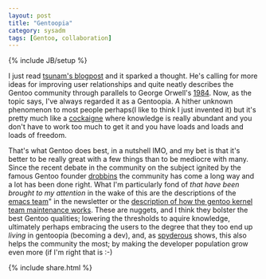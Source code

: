 ```yaml
---
layout: post
title: "Gentoopia"
category: sysadm
tags: [Gentoo, collaboration]
---
```

{% include JB/setup %}

I just read [tsunam's blogpost](http://tsunam.org/2008/02/22/activity/) and it sparked a thought. He's calling for more ideas for
improving user relationships and quite neatly describes the Gentoo community through parallels to George Orwell's
[1984](http://imdb.com/title/tt0087803/). Now, as the topic says, I've always regarded it as a Gentoopia. A hither unknown
phenomenon to most people perhaps(I like to think I just invented it) but it's pretty much like a
[cockaigne](http://en.wikipedia.org/wiki/Cockaigne) where knowledge is really abundant and you don't have to work too much to get it
and you have loads and loads and loads of freedom.

That's what Gentoo does best, in a nutshell IMO, and my bet is that it's better to be really great with a few things than to be
mediocre with many. Since the recent debate in the community on the subject ignited by the famous Gentoo founder
[drobbins](http://blog.funtoo.org/) the community has come a long way and a lot has been done right. What I'm particularly fond of
*that have been brought to my attention* in the wake of this are the descriptions of the
[emacs team](http://www.gentoo.org/proj/en/lisp/emacs/)" in the newsletter or the
[description of how the gentoo kernel team maintenance works](http://www.gentoo.org/proj/en/kernel/maintenance.xml). These are
nuggets, and I think they bolster the best Gentoo qualities; lowering the thresholds to aquire knowledge, ultimately perhaps
embracing the users to the degree that they too end up *living* in gentoopia (becoming a dev), and, as
[spyderous](http://spyderous.livejournal.com/) shows, this also helps the community the most; by making the developer population
grow even more (if I'm right that is :-)

{% include share.html %}
